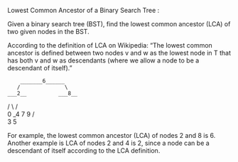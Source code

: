 Lowest Common Ancestor of a Binary Search Tree :

Given a binary search tree (BST), find the lowest common ancestor (LCA) of two given nodes in the BST.

According to the definition of LCA on Wikipedia: “The lowest common ancestor is defined between two nodes v and w as
the lowest node in T that has both v and w as descendants (where we allow a node to be a descendant of itself).”

        _______6______
       /              \
    ___2__          ___8__
   /      \        /      \
   0      _4       7       9
         /  \
         3   5

For example, the lowest common ancestor (LCA) of nodes 2 and 8 is 6. Another example is LCA of nodes 2 and 4 is 2,
since a node can be a descendant of itself according to the LCA definition.